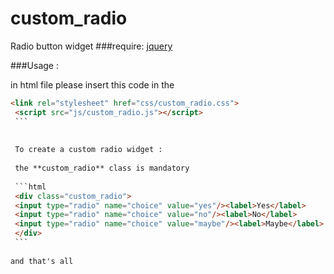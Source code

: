 # custom_radio
Radio button widget
###require:
[jquery](http://jquery.com)

###Usage :

in html file please insert this code in the <head>
   ```html
   <link rel="stylesheet" href="css/custom_radio.css">
    <script src="js/custom_radio.js"></script>
	```
	
	
	To create a custom radio widget :
	
	the **custom_radio** class is mandatory
	
	```html
	<div class="custom_radio">
	<input type="radio" name="choice" value="yes"/><label>Yes</label>
	<input type="radio" name="choice" value="no"/><label>No</label>
	<input type="radio" name="choice" value="maybe"/><label>Maybe</label>
	</div>
	```
	
and that's all